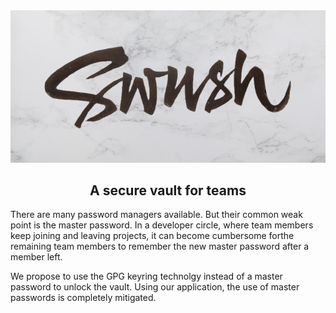 <!-- https://cdn.dribbble.com/users/240981/screenshots/2329287/swush.jpg -->
<img src="./img/banner.png" alt="swush" width="1000">

<h2 align="center">A secure vault for teams</h2>

There are many password managers available. But their common weak point is
the master password. In a developer circle, where team members keep joining and
leaving projects, it can become cumbersome forthe remaining team members to
remember the new master password after a member left.

We propose to use the GPG keyring technolgy instead of a master password to
unlock the vault. Using our application, the use of master passwords is
completely mitigated.
